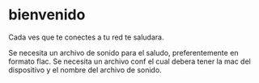 # bienvenido
Cada ves que te conectes a tu red te saludara.

Se necesita un archivo de sonido para el saludo, preferentemente en formato flac.
Se necesita un archivo conf el cual debera tener la mac del dispositivo y el nombre del archivo de sonido.
